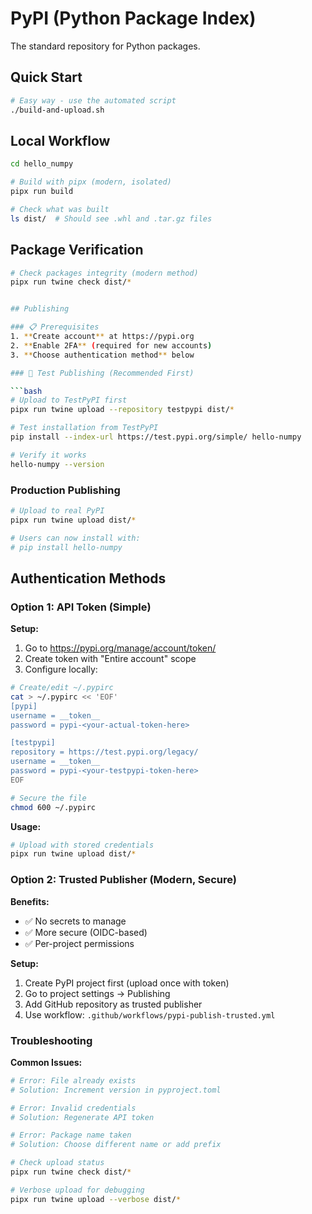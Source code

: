 # PyPI (Python Package Index)

The standard repository for Python packages.

## Quick Start

```bash
# Easy way - use the automated script
./build-and-upload.sh
```

## Local Workflow

```bash
cd hello_numpy

# Build with pipx (modern, isolated)
pipx run build

# Check what was built
ls dist/  # Should see .whl and .tar.gz files
```

## Package Verification

```bash
# Check packages integrity (modern method)
pipx run twine check dist/*


## Publishing

### 📋 Prerequisites
1. **Create account** at https://pypi.org
2. **Enable 2FA** (required for new accounts)
3. **Choose authentication method** below

### 🧪 Test Publishing (Recommended First)

```bash
# Upload to TestPyPI first
pipx run twine upload --repository testpypi dist/*

# Test installation from TestPyPI
pip install --index-url https://test.pypi.org/simple/ hello-numpy

# Verify it works
hello-numpy --version
```

### Production Publishing

```bash
# Upload to real PyPI
pipx run twine upload dist/*

# Users can now install with:
# pip install hello-numpy
```

## Authentication Methods

### Option 1: API Token (Simple)

**Setup:**
1. Go to https://pypi.org/manage/account/token/
2. Create token with "Entire account" scope
3. Configure locally:

```bash
# Create/edit ~/.pypirc
cat > ~/.pypirc << 'EOF'
[pypi]
username = __token__
password = pypi-<your-actual-token-here>

[testpypi]
repository = https://test.pypi.org/legacy/
username = __token__
password = pypi-<your-testpypi-token-here>
EOF

# Secure the file
chmod 600 ~/.pypirc
```

**Usage:**
```bash
# Upload with stored credentials
pipx run twine upload dist/*
```

### Option 2: Trusted Publisher (Modern, Secure)

**Benefits:**
- ✅ No secrets to manage
- ✅ More secure (OIDC-based)
- ✅ Per-project permissions

**Setup:**
1. Create PyPI project first (upload once with token)
2. Go to project settings → Publishing
3. Add GitHub repository as trusted publisher
4. Use workflow: `.github/workflows/pypi-publish-trusted.yml`


### Troubleshooting

**Common Issues:**

```bash
# Error: File already exists
# Solution: Increment version in pyproject.toml

# Error: Invalid credentials
# Solution: Regenerate API token

# Error: Package name taken
# Solution: Choose different name or add prefix

# Check upload status
pipx run twine check dist/*

# Verbose upload for debugging
pipx run twine upload --verbose dist/*
```
